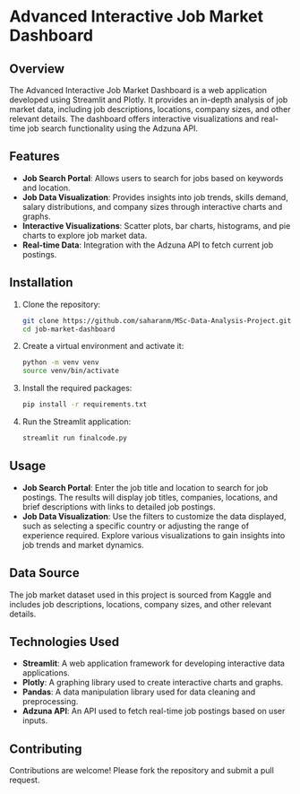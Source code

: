 
# Advanced Interactive Job Market Dashboard

## Overview

The Advanced Interactive Job Market Dashboard is a web application developed using Streamlit and Plotly. It provides an in-depth analysis of job market data, including job descriptions, locations, company sizes, and other relevant details. The dashboard offers interactive visualizations and real-time job search functionality using the Adzuna API.

## Features

- **Job Search Portal**: Allows users to search for jobs based on keywords and location.
- **Job Data Visualization**: Provides insights into job trends, skills demand, salary distributions, and company sizes through interactive charts and graphs.
- **Interactive Visualizations**: Scatter plots, bar charts, histograms, and pie charts to explore job market data.
- **Real-time Data**: Integration with the Adzuna API to fetch current job postings.

## Installation

1. Clone the repository:
    ```bash
    git clone https://github.com/saharanm/MSc-Data-Analysis-Project.git
    cd job-market-dashboard
    ```

2. Create a virtual environment and activate it:
    ```bash
    python -m venv venv
    source venv/bin/activate  
    ```

3. Install the required packages:
    ```bash
    pip install -r requirements.txt
    ```

4. Run the Streamlit application:
    ```bash
    streamlit run finalcode.py
    ```

## Usage

- **Job Search Portal**: Enter the job title and location to search for job postings. The results will display job titles, companies, locations, and brief descriptions with links to detailed job postings.
- **Job Data Visualization**: Use the filters to customize the data displayed, such as selecting a specific country or adjusting the range of experience required. Explore various visualizations to gain insights into job trends and market dynamics.

## Data Source

The job market dataset used in this project is sourced from Kaggle and includes job descriptions, locations, company sizes, and other relevant details.

## Technologies Used

- **Streamlit**: A web application framework for developing interactive data applications.
- **Plotly**: A graphing library used to create interactive charts and graphs.
- **Pandas**: A data manipulation library used for data cleaning and preprocessing.
- **Adzuna API**: An API used to fetch real-time job postings based on user inputs.

## Contributing

Contributions are welcome! Please fork the repository and submit a pull request.




